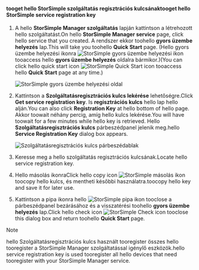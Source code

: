 <!--author=SharS last changed: 9/17/15-->


#### <a name="tooget-hello-storsimple-service-registration-key"></a><span data-ttu-id="00345-101">tooget hello StorSimple szolgáltatás regisztrációs kulcsának</span><span class="sxs-lookup"><span data-stu-id="00345-101">tooget hello StorSimple service registration key</span></span>
1. <span data-ttu-id="00345-102">A hello **StorSimple Manager szolgáltatás** lapján kattintson a létrehozott hello szolgáltatást.</span><span class="sxs-lookup"><span data-stu-id="00345-102">On hello **StorSimple Manager service** page, click hello service that you created.</span></span> <span data-ttu-id="00345-103">A rendszer ekkor toohello **gyors üzembe helyezés** lap.</span><span class="sxs-lookup"><span data-stu-id="00345-103">This will take you toohello **Quick Start** page.</span></span> <span data-ttu-id="00345-104">(Hello gyors üzembe helyezési ikonra ![StorSimple gyors üzembe helyezési ikon ](./media/storsimple-get-service-registration-key-gov/HCS_QuickStartIcon-include.png) tooaccess hello **gyors üzembe helyezés** oldalra bármikor.)</span><span class="sxs-lookup"><span data-stu-id="00345-104">(You can click hello quick start icon ![StorSimple Quick Start icon ](./media/storsimple-get-service-registration-key-gov/HCS_QuickStartIcon-include.png) tooaccess hello **Quick Start** page at any time.)</span></span>
   
     ![StorSimple gyors üzembe helyezési oldal](./media/storsimple-get-service-registration-key-gov/HCS_ServiceQuickStart-gov-include.png)
2. <span data-ttu-id="00345-106">Kattintson a **Szolgáltatásregisztrációs kulcs lekérése** lehetőségre.</span><span class="sxs-lookup"><span data-stu-id="00345-106">Click **Get service registration key**.</span></span> <span data-ttu-id="00345-107">Is **regisztrációs kulcs** hello lap hello alján.</span><span class="sxs-lookup"><span data-stu-id="00345-107">You can also click **Registration Key** at hello bottom of hello page.</span></span> <span data-ttu-id="00345-108">Akkor toowait néhány percig, amíg hello kulcs lekérése.</span><span class="sxs-lookup"><span data-stu-id="00345-108">You will have toowait for a few minutes while hello key is retrieved.</span></span> <span data-ttu-id="00345-109">Hello **Szolgáltatásregisztrációs kulcs** párbeszédpanel jelenik meg.</span><span class="sxs-lookup"><span data-stu-id="00345-109">hello **Service Registration Key** dialog box appears.</span></span>
   
     ![Szolgáltatásregisztrációs kulcs párbeszédablak](./media/storsimple-get-service-registration-key-gov/HCS_ServiceRegistrationKey-gov-include.png)
3. <span data-ttu-id="00345-111">Keresse meg a hello szolgáltatás regisztrációs kulcsának.</span><span class="sxs-lookup"><span data-stu-id="00345-111">Locate hello service registration key.</span></span>
4. <span data-ttu-id="00345-112">Hello másolás ikonra</span><span class="sxs-lookup"><span data-stu-id="00345-112">Click hello copy icon</span></span> ![StorSimple másolás ikon](./media/storsimple-get-service-registration-key-gov/HCS_CopyIcon-include.png) <span data-ttu-id="00345-114">toocopy hello kulcs, és mentheti későbbi használatra.</span><span class="sxs-lookup"><span data-stu-id="00345-114">toocopy hello key and save it for later use.</span></span>
5. <span data-ttu-id="00345-115">Kattintson a pipa ikonra hello ![StorSimple pipa ikon](./media/storsimple-get-service-registration-key-gov/HCS_CheckIcon-include.png) tooclose a párbeszédpanel bezárásához és a visszatérési toohello **gyors üzembe helyezés** lap.</span><span class="sxs-lookup"><span data-stu-id="00345-115">Click hello check icon ![StorSimple Check icon](./media/storsimple-get-service-registration-key-gov/HCS_CheckIcon-include.png) tooclose this dialog box and return toohello **Quick Start** page.</span></span>

> [!NOTE]
> <span data-ttu-id="00345-116">hello Szolgáltatásregisztrációs kulcs használt tooregister összes hello tooregister a StorSimple Manager szolgáltatással igénylő eszközök.</span><span class="sxs-lookup"><span data-stu-id="00345-116">hello service registration key is used tooregister all hello devices that need tooregister with your StorSimple Manager service.</span></span>
> 
> 

